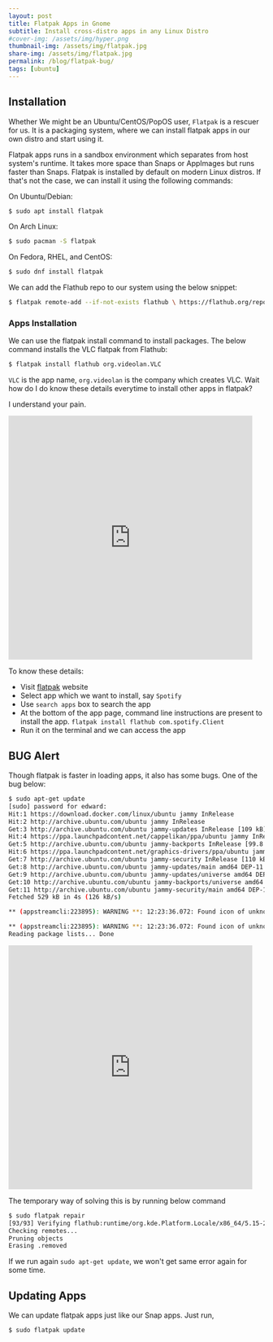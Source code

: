 ```yaml
---
layout: post
title: Flatpak Apps in Gnome 
subtitle: Install cross-distro apps in any Linux Distro
#cover-img: /assets/img/hyper.png
thumbnail-img: /assets/img/flatpak.jpg
share-img: /assets/img/flatpak.jpg
permalink: /blog/flatpak-bug/
tags: [ubuntu]
---
```


## Installation

Whether We might be an Ubuntu/CentOS/PopOS user, `Flatpak` is a rescuer for us. It is a packaging system, where we can install flatpak apps in our own distro and start using it.

Flatpak apps runs in a sandbox environment which separates from host system's runtime. It takes more space than Snaps or AppImages but runs faster than Snaps. Flatpak is installed by default on modern Linux distros. If that's not the case, we can install it using the following commands:

On Ubuntu/Debian:
```bash
$ sudo apt install flatpak
```

On Arch Linux:
```bash
$ sudo pacman -S flatpak
```

On Fedora, RHEL, and CentOS:
```bash
$ sudo dnf install flatpak
```

We can add the Flathub repo to our system using the below snippet:

```bash
$ flatpak remote-add --if-not-exists flathub \ https://flathub.org/repo/flathub.flatpakrepo
```
### Apps Installation

We can use the flatpak install command to install packages. The below command installs the VLC flatpak from Flathub:
```bash
$ flatpak install flathub org.videolan.VLC
```

`VLC` is the app name, `org.videolan` is the company which creates VLC. Wait how do I do know these details everytime to install other apps in flatpak?

I understand your pain.

<iframe src="https://giphy.com/embed/edYZN0n2CMQvRycFSV" width="480" height="480" frameBorder="0" class="giphy-embed" allowFullScreen></iframe><p><a href="https://giphy.com/gifs/confused-idk-ananya-birla-edYZN0n2CMQvRycFSV"></a></p>

To know these details:

- Visit [flatpak](https://www.flathub.org) website
- Select app which we want to install, say `Spotify`
- Use `search apps` box to search the app
- At the bottom of the app page, command line instructions are present to install the app. `flatpak install flathub com.spotify.Client`
- Run it on the terminal and we can access the app


## BUG Alert

Though flatpak is faster in loading apps, it also has some bugs. One of the bug below:

```bash
$ sudo apt-get update
[sudo] password for edward: 
Hit:1 https://download.docker.com/linux/ubuntu jammy InRelease
Hit:2 http://archive.ubuntu.com/ubuntu jammy InRelease                                                          
Get:3 http://archive.ubuntu.com/ubuntu jammy-updates InRelease [109 kB]                                         
Hit:4 https://ppa.launchpadcontent.net/cappelikan/ppa/ubuntu jammy InRelease
Get:5 http://archive.ubuntu.com/ubuntu jammy-backports InRelease [99.8 kB]                  
Hit:6 https://ppa.launchpadcontent.net/graphics-drivers/ppa/ubuntu jammy InRelease
Get:7 http://archive.ubuntu.com/ubuntu jammy-security InRelease [110 kB]
Get:8 http://archive.ubuntu.com/ubuntu jammy-updates/main amd64 DEP-11 Metadata [91.1 kB]
Get:9 http://archive.ubuntu.com/ubuntu jammy-updates/universe amd64 DEP-11 Metadata [94.5 kB]
Get:10 http://archive.ubuntu.com/ubuntu jammy-backports/universe amd64 DEP-11 Metadata [12.5 kB]
Get:11 http://archive.ubuntu.com/ubuntu jammy-security/main amd64 DEP-11 Metadata [11.4 kB]
Fetched 529 kB in 4s (126 kB/s)                

** (appstreamcli:223895): WARNING **: 12:23:36.072: Found icon of unknown type 'unknown' in 'system/flatpak/flatpak/cc.nift.nsm/*', skipping it.

** (appstreamcli:223895): WARNING **: 12:23:36.072: Found icon of unknown type 'unknown' in 'system/flatpak/flatpak/cc.nift.nsm/*', skipping it.
Reading package lists... Done
```


<iframe src="https://giphy.com/embed/cZxpHI9dH4eqFtwRKv" width="480" height="480" frameBorder="0" class="giphy-embed" allowFullScreen></iframe><p><a href="https://giphy.com/gifs/originals-cZxpHI9dH4eqFtwRKv"></a></p>

The temporary way of solving this is by running below command

```bash
$ sudo flatpak repair
[93/93] Verifying flathub:runtime/org.kde.Platform.Locale/x86_64/5.15-21.08…
Checking remotes...
Pruning objects
Erasing .removed
```

If we run again `sudo apt-get update`, we won't get same error again for some time.

## Updating Apps

We can update flatpak apps just like our Snap apps. Just run,

```bash
$ sudo flatpak update
```